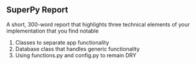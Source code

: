 ## SuperPy Report

A short, 300-word report that highlights three technical elements of your implementation that you find notable

1. Classes to separate app functionality
2. Database class that handles generic functionality
3. Using functions.py and config.py to remain DRY
